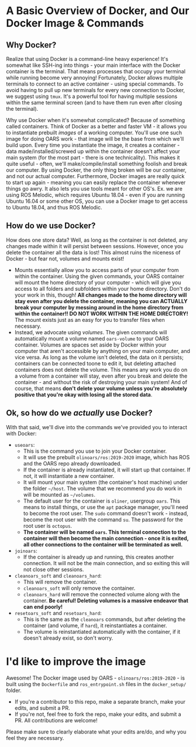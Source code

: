 # A Basic Overview of Docker, and Our Docker Image & Commands
## Why Docker?
Realize that using Docker is a command-line heavy experience! It's somewhat like SSH-ing into things - your main interface with the Docker container is the terminal. That means processes that occupy your terminal while running become very annoying! Fortunately, Docker allows multiple terminals to connect to an active container - using special commands. To avoid having to pull up new terminals for every new connection to Docker, we suggest using `tmux`. It's a powerful tool for having multiple sessions within the same terminal screen (and to have them run even after closing the terminal).

Why use Docker when it's somewhat complicated? Because of something called containers. Think of Docker as a better and faster VM - it allows you to instantiate prebuilt *images* of a working computer. You'll use one such image for doing OARS work - that image will be the base from which we'll build upon. Every time you instantiate the image, it creates a container - data made/installed/screwed up within the container doesn't affect your main system (for the most part - there is one technicality). This makes it quite useful - often, we'll make/compile/install something foolish and break our computer. By using Docker, the only thing broken will be our container, and not our actual computer. Furthermore, Docker images are really quick to start up again - meaning you can easily replace the container whenever things go awry. It also lets you use tools meant for other OS's. Ex. we are using ROS Melodic, which requires Ubuntu 18.04 - even if you are running Ubuntu 16.04 or some other OS, you can use a Docker image to get access to Ubuntu 18.04, and thus ROS Melodic.

## How do we use Docker?
How does one store data? Well, as long as the container is not deleted, any changes made within it will persist between sessions. However, once you delete the container all the data is lost! This almost ruins the niceness of Docker - but fear not, volumes and mounts exist!
 - Mounts essentially allow you to access parts of your computer from within the container. Using the given commands, your OARS container will mount the home directory of your computer - which will give you access to all folders and subfolders within your home directory. Don't do your work in this, though! **All changes made to the home directory will stay even after you delete the container, meaning you can ACTUALLY break your computer by messing around in the home directory from within the container!! DO NOT WORK WITHIN THE HOME DIRECTORY!** The mount exists just as an easy for you to transfer files when necessary.
 - Instead, we advocate using *volumes*. The given commands will automatically mount a volume named `oars-volume` to your OARS container. Volumes are spaces set aside by Docker within your computer that aren't accessible by anything on your main computer, and vice versa. As long as the volume isn't deleted, the data on it persists; containers can be connected toone to edit it, but deleting attached containers does not delete the volume. This means any work you do on a volume from a container will stay, even after you break and delete the container - and without the risk of destroying your main system! And of course, that means **don't delete your volume unless you're absolutely positive that you're okay with losing all the stored data**.

## Ok, so how do we *actually* use Docker?

With that said, we'll dive into the commands we've provided you to interact with Docker:
 - `useoars`:
   - This is the command you use to join your Docker container.
   - It will use the prebuilt `olinoars/ros:2019-2020` image, which has ROS and the OARS repo already downloaded.
   - If the container is already instantiated, it will start up that container. If not, it will instantiate a new container.
   - It will mount your main system (the container's host machine) under the folder `~/host`. The volume that we recommend you do work in will be mounted as `~/volumes`.
   - The default user for the container is `oliner`, usergroup `oars`. This means to install things, or use the `apt` package manager, you'll need to become the root user. The `sudo` command doesn't work - instead, become the root user with the command `su`. The password for the root user is `octopus`.
   - **The container will be named `oars`. This terminal connection to the container will then become the main connection - once it is exited, all other connections to the container will be terminated as well.**
 - `joinoars`:
   - If the container is already up and running, this creates another connection. It will not be the main connection, and so exiting this will not close other sessions.
 - `cleanoars_soft` and `cleanoars_hard`:
   - This will remove the container.
   - `cleanoars_soft` will only remove the container.
   - `cleanoars_hard` will remove the connected volume along with the container. **Be careful! Deleting volumes is a massive endeavor that can end poorly!**
 - `resetoars_soft` and `resetoars_hard`:
   - This is the same as the `cleanoars` commands, but after deleting the container (and volume, if `hard`), it reinstantiates a container.
   - The volume is reinstantiated automatically with the container, if it doesn't already exist, so don't worry.

# I'd like to improve the image
Awesome! The Docker image used by OARS - `olinoars/ros:2019-2020` - is built using the `Dockerfile` and `ros_entrypoint.sh` files in the `docker_setup/` folder.
 - If you're a contributor to this repo, make a separate branch, make your edits, and submit a PR.
 - If you're not, feel free to fork the repo, make your edits, and submit a PR. All contributions are welcome!

Please make sure to clearly elaborate what your edits are/do, and why you feel they are necessary.
